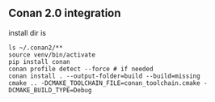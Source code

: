 Conan 2.0 integration
----------

install dir is 

    ls ~/.conan2/**
    source venv/bin/activate
    pip install conan
    conan profile detect --force # if needed
    conan install . --output-folder=build --build=missing
    cmake .. -DCMAKE_TOOLCHAIN_FILE=conan_toolchain.cmake -DCMAKE_BUILD_TYPE=Debug
